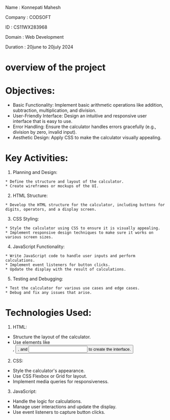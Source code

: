 Name : Konnepati Mahesh

Company : CODSOFT

ID : CS11WX283968

Domain : Web Development

Duration : 20june to 20july 2024

# overview of the project #

# Objectives:
   * Basic Functionality: Implement basic arithmetic operations like addition, subtraction, multiplication, and division.
   * User-Friendly Interface: Design an intuitive and responsive user interface that is easy to use.
   * Error Handling: Ensure the calculator handles errors gracefully (e.g., division by zero, invalid input).
   * Aesthetic Design: Apply CSS to make the calculator visually appealing.

 # Key Activities: #
 
   1. Planning and Design:

    * Define the structure and layout of the calculator.
    * Create wireframes or mockups of the UI.
    
   2. HTML Structure:

    * Develop the HTML structure for the calculator, including buttons for digits, operators, and a display screen.
    
   3. CSS Styling:

    * Style the calculator using CSS to ensure it is visually appealing.
    * Implement responsive design techniques to make sure it works on various screen sizes.
    
   4. JavaScript Functionality:

    * Write JavaScript code to handle user inputs and perform calculations.
    * Implement event listeners for button clicks.
    * Update the display with the result of calculations.
    
   5. Testing and Debugging:

    * Test the calculator for various use cases and edge cases.
    * Debug and fix any issues that arise.

    
# Technologies Used:

1. HTML:

 * Structure the layout of the calculator.
 * Use elements like <div>, <button>, and <input> to create the interface.
   
2. CSS:

 * Style the calculator's appearance.
 * Use CSS Flexbox or Grid for layout.
 * Implement media queries for responsiveness.
   
3. JavaScript:

 * Handle the logic for calculations.
 * Manage user interactions and update the display.
 * Use event listeners to capture button clicks.



